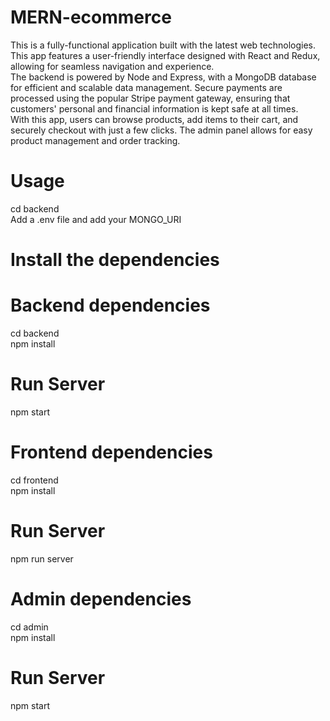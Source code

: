 # MERN-ecommerce
This is a fully-functional application built with the latest web technologies. This app features a user-friendly interface designed with React and Redux, allowing for seamless navigation and experience.  
The backend is powered by Node and Express, with a MongoDB database for efficient and scalable data management. Secure payments are processed using the popular Stripe payment gateway, ensuring that customers' personal and financial information is kept safe at all times.  
With this app, users can browse products, add items to their cart, and securely checkout with just a few clicks. The admin panel allows for easy product management and order tracking.

# Usage
cd backend  
Add a .env file and add your MONGO_URI

# Install the dependencies
# Backend dependencies
cd backend  
npm install
# Run Server
npm start

# Frontend dependencies
cd frontend  
npm install
# Run Server
npm run server

# Admin dependencies
cd admin  
npm install
# Run Server
npm start
